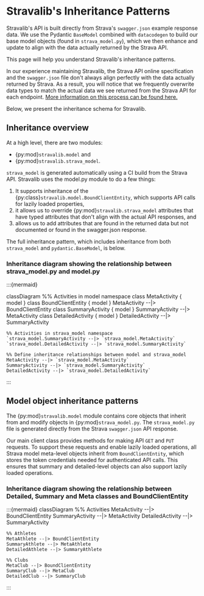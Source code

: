 # Stravalib's Inheritance Patterns

Stravalib's API is built directly from Strava's `swagger.json` example response
data. We use the Pydantic `BaseModel` combined with `datacodegen` to build our
base model objects (found in `strava_model.py`), which we then enhance and
update to align with the data actually returned by the Strava API.

This page will help you understand Stravalib's inheritance patterns.

In our experience maintaining Stravalib, the Strava API online specification
and the `swagger.json` file don't always align perfectly with the data actually
returned by Strava. As a result, you will notice that we frequently overwrite
data types to match the actual data we see returned from the Strava API for
each endpoint. [More information on this process can be found here.](ci_api_updates)

Below, we present the inheritance schema for Stravalib.

## Inheritance overview

At a high level, there are two modules:

<!-- stravalib.model link doesn't work but strava_model does not.
I'm not sure why. We can fix this later once we get inheritance diagrams working as we expect them to. There is something funky with how I set up api autodoc.
-->
* {py:mod}`stravalib.model` and
* {py:mod}`stravalib.strava_model`.

`strava_model` is generated automatically using a CI build from the Strava API.
Stravalib uses the model.py module to do a few things:

1. It supports inheritance of the {py:class}`stravalib.model.BoundClientEntity`, which supports API calls for lazily loaded properties,
2. it allows us to override {py:mod}`stravalib.strava_model` attributes that have typed attributes that don't align with the actual API responses, and
3. allows us to add attributes that are found in the returned data but not documented or found in the swagger.json response.

The full inheritance pattern, which includes inheritance from both `strava_model` and `pydantic.BaseModel`, is below.

### Inheritance diagram showing the relationship between strava_model.py and model.py

:::{mermaid}

classDiagram
    %% Activities in model namespace
    class MetaActivity {
        model
    }
    class BoundClientEntity {
        model
    }
    MetaActivity --|> BoundClientEntity
    class SummaryActivity {
        model
    }
    SummaryActivity --|> MetaActivity
    class DetailedActivity {
        model
    }
    DetailedActivity --|> SummaryActivity

    %% Activities in strava_model namespace
    `strava_model.SummaryActivity --|> `strava_model.MetaActivity`
    `strava_model.DetailedActivity --|> `strava_model.SummaryActivity`

    %% Define inheritance relationships between model and strava_model
    MetaActivity --|> `strava_model.MetaActivity`
    SummaryActivity --|> `strava_model.SummaryActivity`
    DetailedActivity --|> `strava_model.DetailedActivity`
:::

## Model object inheritance patterns

The {py:mod}`stravalib.model` module contains core objects that inherit
from and modify objects in {py:mod}`strava_model.py`. The `strava_model.py`
file is generated directly from the Strava `swagger.json` API response.

Our main client class provides methods for making API `GET` and `PUT`
requests. To support these requests and enable lazily loaded operations, all
Strava model meta-level objects inherit from `BoundClientEntity`, which stores the token
credentials needed for authenticated API calls. This ensures that summary and detailed-level objects can also support lazily loaded operations.


### Inheritance diagram showing the relationship between Detailed, Summary and Meta classes and BoundClientEntity

:::{mermaid}
classDiagram
    %% Activities
    MetaActivity --|> BoundClientEntity
    SummaryActivity --|> MetaActivity
    DetailedActivity --|> SummaryActivity

    %% Athletes
    MetaAthlete --|> BoundClientEntity
    SummaryAthlete --|> MetaAthlete
    DetailedAthlete --|> SummaryAthlete

    %% Clubs
    MetaClub --|> BoundClientEntity
    SummaryClub --|> MetaClub
    DetailedClub --|> SummaryClub
:::
